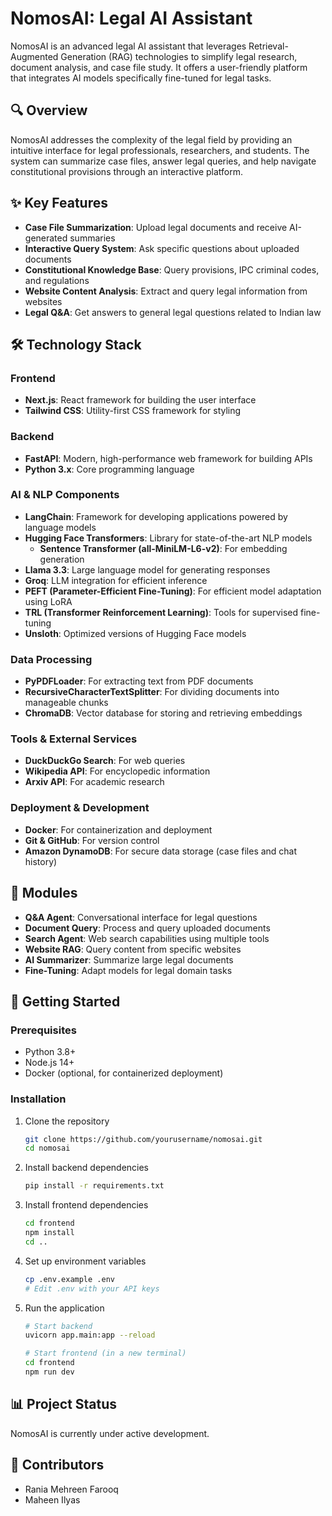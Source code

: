 # NomosAI: Legal AI Assistant

NomosAI is an advanced legal AI assistant that leverages Retrieval-Augmented Generation (RAG) technologies to simplify legal research, document analysis, and case file study. It offers a user-friendly platform that integrates AI models specifically fine-tuned for legal tasks.

## 🔍 Overview

NomosAI addresses the complexity of the legal field by providing an intuitive interface for legal professionals, researchers, and students. The system can summarize case files, answer legal queries, and help navigate constitutional provisions through an interactive platform.

## ✨ Key Features

- **Case File Summarization**: Upload legal documents and receive AI-generated summaries
- **Interactive Query System**: Ask specific questions about uploaded documents
- **Constitutional Knowledge Base**: Query provisions, IPC criminal codes, and regulations
- **Website Content Analysis**: Extract and query legal information from websites
- **Legal Q&A**: Get answers to general legal questions related to Indian law

## 🛠️ Technology Stack

### Frontend
- **Next.js**: React framework for building the user interface
- **Tailwind CSS**: Utility-first CSS framework for styling

### Backend
- **FastAPI**: Modern, high-performance web framework for building APIs
- **Python 3.x**: Core programming language

### AI & NLP Components
- **LangChain**: Framework for developing applications powered by language models
- **Hugging Face Transformers**: Library for state-of-the-art NLP models
  - **Sentence Transformer (all-MiniLM-L6-v2)**: For embedding generation
- **Llama 3.3**: Large language model for generating responses
- **Groq**: LLM integration for efficient inference
- **PEFT (Parameter-Efficient Fine-Tuning)**: For efficient model adaptation using LoRA
- **TRL (Transformer Reinforcement Learning)**: Tools for supervised fine-tuning
- **Unsloth**: Optimized versions of Hugging Face models

### Data Processing
- **PyPDFLoader**: For extracting text from PDF documents
- **RecursiveCharacterTextSplitter**: For dividing documents into manageable chunks
- **ChromaDB**: Vector database for storing and retrieving embeddings

### Tools & External Services
- **DuckDuckGo Search**: For web queries
- **Wikipedia API**: For encyclopedic information
- **Arxiv API**: For academic research

### Deployment & Development
- **Docker**: For containerization and deployment
- **Git & GitHub**: For version control
- **Amazon DynamoDB**: For secure data storage (case files and chat history)

## 📝 Modules

- **Q&A Agent**: Conversational interface for legal questions
- **Document Query**: Process and query uploaded documents
- **Search Agent**: Web search capabilities using multiple tools
- **Website RAG**: Query content from specific websites
- **AI Summarizer**: Summarize large legal documents
- **Fine-Tuning**: Adapt models for legal domain tasks

## 🚀 Getting Started

### Prerequisites
- Python 3.8+
- Node.js 14+
- Docker (optional, for containerized deployment)

### Installation

1. Clone the repository
   ```bash
   git clone https://github.com/yourusername/nomosai.git
   cd nomosai
   ```

2. Install backend dependencies
   ```bash
   pip install -r requirements.txt
   ```

3. Install frontend dependencies
   ```bash
   cd frontend
   npm install
   cd ..
   ```

4. Set up environment variables
   ```bash
   cp .env.example .env
   # Edit .env with your API keys
   ```

5. Run the application
   ```bash
   # Start backend
   uvicorn app.main:app --reload
   
   # Start frontend (in a new terminal)
   cd frontend
   npm run dev
   ```

## 📊 Project Status

NomosAI is currently under active development.

## 👥 Contributors

- Rania Mehreen Farooq
- Maheen Ilyas
